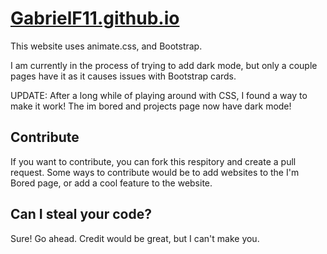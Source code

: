 # [GabrielF11.github.io](https://GabrielF11.github.io/)
This website uses animate.css, and Bootstrap.

I am currently in the process of trying to add dark mode, but only a couple pages have it as it causes issues with Bootstrap cards.

UPDATE: After a long while of playing around with CSS, I found a way to make it work! The im bored and projects page now have dark mode!

## Contribute
If you want to contribute, you can fork this respitory and create a pull request. Some ways to contribute would be to add websites to the I'm Bored page, or add a cool feature to the website.

## Can I steal your code?
Sure! Go ahead. Credit would be great, but I can't make you.
